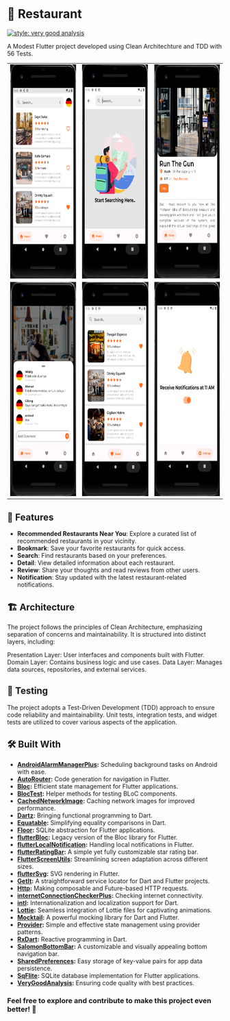 # 🍔 Restaurant
[![style: very good analysis](https://img.shields.io/badge/style-very_good_analysis-B22C89.svg)](https://pub.dev/packages/very_good_analysis)
   
A Modest Flutter project developed using Clean Architechture and TDD with 56 Tests.
<table >
  <tr >
    <td align="center"><img src="https://github.com/andikatp/restaurant/blob/third-submission/img/1.png" height="500" /></td>
    <td align="center"><img src="https://github.com/andikatp/restaurant/blob/third-submission/img/2.png" height="500" /></td>
    <td align="center"><img src="https://github.com/andikatp/restaurant/blob/third-submission/img/3.png" height="500" /></td>
  </tr>
  <tr>
    <td align="center"><img src="https://github.com/andikatp/restaurant/blob/third-submission/img/4.png" height="500" /></td>
    <td align="center"><img src="https://github.com/andikatp/restaurant/blob/third-submission/img/5.png" height="500" /></td>
    <td align="center"><img src="https://github.com/andikatp/restaurant/blob/third-submission/img/6.png" height="500" /></td>
  </tr>
</table>
   
## 🎉 Features

- **Recommended Restaurants Near You**: Explore a curated list of recommended restaurants in your vicinity.
- **Bookmark**: Save your favorite restaurants for quick access.
- **Search**: Find restaurants based on your preferences.
- **Detail**: View detailed information about each restaurant.
- **Review**: Share your thoughts and read reviews from other users.
- **Notification**: Stay updated with the latest restaurant-related notifications.

## 🏗️ Architecture

The project follows the principles of Clean Architecture, emphasizing separation of concerns and maintainability. It is structured into distinct layers, including:

Presentation Layer: User interfaces and components built with Flutter.
Domain Layer: Contains business logic and use cases.
Data Layer: Manages data sources, repositories, and external services.

## 🧪 Testing

The project adopts a Test-Driven Development (TDD) approach to ensure code reliability and maintainability. Unit tests, integration tests, and widget tests are utilized to cover various aspects of the application.

## 🛠️ Built With

- **[AndroidAlarmManagerPlus](https://pub.dev/packages/android_alarm_manager_plus):** Scheduling background tasks on Android with ease.
- **[AutoRouter](https://pub.dev/packages/auto_route):** Code generation for navigation in Flutter.
- **[Bloc](https://pub.dev/packages/flutter_bloc):** Efficient state management for Flutter applications.
- **[BlocTest](https://pub.dev/packages/bloc_test):** Helper methods for testing BLoC components.
- **[CachedNetworkImage](https://pub.dev/packages/cached_network_image):** Caching network images for improved performance.
- **[Dartz](https://pub.dev/packages/dartz):** Bringing functional programming to Dart.
- **[Equatable](https://pub.dev/packages/equatable):** Simplifying equality comparisons in Dart.
- **[Floor](https://pub.dev/packages/floor):** SQLite abstraction for Flutter applications.
- **[flutterBloc](https://pub.dev/packages/flutter_bloc):** Legacy version of the Bloc library for Flutter.
- **[flutterLocalNotification](https://pub.dev/packages/flutter_local_notifications):** Handling local notifications in Flutter.
- **[flutterRatingBar](https://pub.dev/packages/flutter_rating_bar):** A simple yet fully customizable star rating bar.
- **[FlutterScreenUtils](https://pub.dev/packages/flutter_screenutil):** Streamlining screen adaptation across different sizes.
- **[flutterSvg](https://pub.dev/packages/flutter_svg):** SVG rendering in Flutter.
- **[GetIt](https://pub.dev/packages/get_it):** A straightforward service locator for Dart and Flutter projects.
- **[Http](https://pub.dev/packages/http):** Making composable and Future-based HTTP requests.
- **[internetConnectionCheckerPlus](https://pub.dev/packages/internet_connection_checker_plus):** Checking internet connectivity.
- **[intl](https://pub.dev/packages/intl):** Internationalization and localization support for Dart.
- **[Lottie](https://pub.dev/packages/lottie):** Seamless integration of Lottie files for captivating animations.
- **[Mocktail](https://pub.dev/packages/mocktail):** A powerful mocking library for Dart and Flutter.
- **[Provider](https://pub.dev/packages/provider):** Simple and effective state management using provider patterns.
- **[RxDart](https://pub.dev/packages/rxdart):** Reactive programming in Dart.
- **[SalomonBottomBar](https://pub.dev/packages/salomon_bottom_bar):** A customizable and visually appealing bottom navigation bar.
- **[SharedPreferences](https://pub.dev/packages/shared_preferences):** Easy storage of key-value pairs for app data persistence.
- **[SqFlite](https://pub.dev/packages/sqflite):** SQLite database implementation for Flutter applications.
- **[VeryGoodAnalysis](https://pub.dev/packages/very_good_analysis):** Ensuring code quality with best practices.


### Feel free to explore and contribute to make this project even better! 🚀
